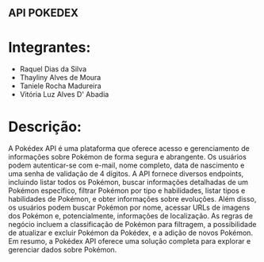 ## API POKEDEX

# Integrantes:
* Raquel Dias da Silva
* Thayliny Alves de Moura                                                                    
* Taniele Rocha Madureira
* Vitória Luz Alves D' Abadia

# Descrição: 
A Pokédex API é uma plataforma que oferece acesso e gerenciamento de informações sobre Pokémon de forma segura e abrangente. Os usuários podem autenticar-se com e-mail, nome completo, data de nascimento e uma senha de validação de 4 dígitos. A API fornece diversos endpoints, incluindo listar todos os Pokémon, buscar informações detalhadas de um Pokémon específico, filtrar Pokémon por tipo e habilidades, listar tipos e habilidades de Pokémon, e obter informações sobre evoluções. Além disso, os usuários podem buscar Pokémon por nome, acessar URLs de imagens dos Pokémon e, potencialmente, informações de localização. As regras de negócio incluem a classificação de Pokémon para filtragem, a possibilidade de atualizar e excluir Pokémon da Pokédex, e a adição de novos Pokémon. Em resumo, a Pokédex API oferece uma solução completa para explorar e gerenciar dados sobre Pokémon.
